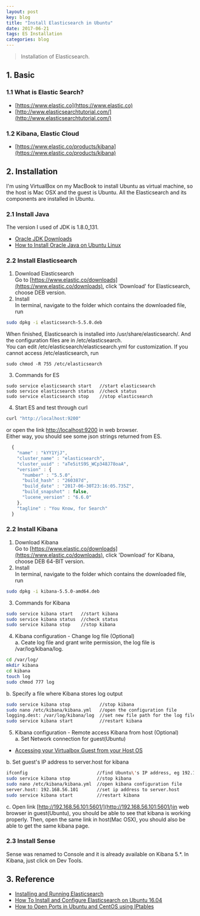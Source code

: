 ```yaml
---
layout: post
key: blog
title: "Install Elasticsearch in Ubuntu"
date: 2017-06-21
tags: ES Installation
categories: blog
---
```


> Installation of Elasticsearch.

## 1. Basic
### 1.1 What is Elastic Search?  
  * [https://www.elastic.co](https://www.elastic.co)  
  * [http://www.elasticsearchtutorial.com/](http://www.elasticsearchtutorial.com/)

### 1.2  Kibana, Elastic Cloud  
  * [https://www.elastic.co/products/kibana](https://www.elastic.co/products/kibana)

## 2. Installation
I'm using VirtualBox on my MacBook to install Ubuntu as virtual machine, so the host is Mac OSX and the guest is Ubuntu. All the Elasticsearch and its components are installed in Ubuntu.

### 2.1 Install Java
  The version I used of JDK is 1.8.0_131.  
  * [Oracle JDK Downloads](http://www.oracle.com/technetwork/java/javase/downloads/index.html)  
  * [How to Install Oracle Java on Ubuntu Linux](http://www.wikihow.com/Install-Oracle-Java-on-Ubuntu-Linux)  

### 2.2 Install Elasticsearch  
  1) Download Elasticsearch  
  Go to [https://www.elastic.co/downloads](https://www.elastic.co/downloads), click 'Download' for Elasticsearch, choose DEB version.  
  2) Install  
  In terminal, navigate to the folder which contains the downloaded file, run  

```sh
sudo dpkg -i elasticsearch-5.5.0.deb
```

  When finished, Elasticsearch is installed into /usr/share/elasticsearch/. And the configuration files are in /etc/elasticsearch.  
  You can edit /etc/elasticsearch/elasticsearch.yml for customization. If you cannot access /etc/elasticsearch, run

```shell
sudo chmod -R 755 /etc/elasticsearch
```

  3) Commands for ES  
```shell
sudo service elasticsearch start   //start elasticsearch  
sudo service elasticsearch status  //check status  
sudo service elasticsearch stop    //stop elasticsearch
```
  4) Start ES and test through curl

```bash
curl "http://localhost:9200"
```

  or open the link [http://localhost:9200](http://localhost:9200) in web browser.  
  Either way, you should see some json strings returned from ES.  
```javascript
  {
    "name" : "kYY1YjJ",
    "cluster_name" : "elasticsearch",
    "cluster_uuid" : "aTe5itS9S_WCp348J78oaA",
    "version" : {
      "number" : "5.5.0",
      "build_hash" : "260387d",
      "build_date" : "2017-06-30T23:16:05.735Z",
      "build_snapshot" : false,
      "lucene_version" : "6.6.0"
    },
    "tagline" : "You Know, for Search"
  }
```

### 2.2 Install Kibana  
  1) Download Kibana  
  Go to [https://www.elastic.co/downloads](https://www.elastic.co/downloads), click 'Download' for Kibana, choose DEB 64-BIT version.  
  2) Install  
  In terminal, navigate to the folder which contains the downloaded file, run  
  ```sh
  sudo dpkg -i kibana-5.5.0-amd64.deb  
  ```
  3) Commands for Kibana
  ```sh
  sudo service kibana start   //start kibana  
  sudo service kibana status  //check status  
  sudo service kibana stop    //stop kibana  
  ```
  4) Kibana configuration - Change log file (Optional)  
  a. Ceate log file and grant write permission, the log file is /var/log/kibana/log.
  ```sh
  cd /var/log/
  mkdir kibana
  cd kibana
  touch log
  sudo chmod 777 log
  ```  

  b. Specify a file where Kibana stores log output
  ```sh
  sudo service kibana stop           //stop kibana  
  sudo nano /etc/kibana/kibana.yml   //open the configuration file
  logging.dest: /var/log/kibana/log  //set new file path for the log file
  sudo service kibana start          //restart kibana  
  ```
  5) Kibana configuration - Remote access Kibana from host (Optional)  
  a. Set Network connection for guest(Ubuntu)  
  * [Accessing your Virtualbox Guest from your Host OS](https://2buntu.com/articles/1513/accessing-your-virtualbox-guest-from-your-host-os/)  

  b. Set guest's IP address to server.host for kibana
  ```sh
  ifconfig                          //find Ubuntu\'s IP address, eg 192.168.56.101, specified in DHCP server.
  sudo service kibana stop          //stop kibana  
  sudo nano /etc/kibana/kibana.yml  //open kibana configuration file
  server.host: 192.168.56.101       //set ip address to server.host
  sudo service kibana start         //restart kibana  
  ```
  c. Open link [http://192.168.56.101:5601/](http://192.168.56.101:5601/)in web browser in guest(Ubuntu), you should be able to see that kibana is working properly. Then, open the same link in host(Mac OSX), you should also be able to get the same kibana page.  

### 2.3 Install Sense  
  Sense was renamed to Console and it is already available on Kibana 5.\*. In Kibana, just click on Dev Tools.  

## 3. Reference
* [Installing and Running Elasticsearch](https://www.elastic.co/guide/en/elasticsearch/guide/current/running-elasticsearch.html)  
* [How To Install and Configure Elasticsearch on Ubuntu 16.04](https://www.digitalocean.com/community/tutorials/how-to-install-and-configure-elasticsearch-on-ubuntu-16-04)  
* [How to Open Ports in Ubuntu and CentOS using IPtables](https://www.rosehosting.com/blog/how-to-open-ports-in-ubuntu-and-centos-using-iptables/)  
